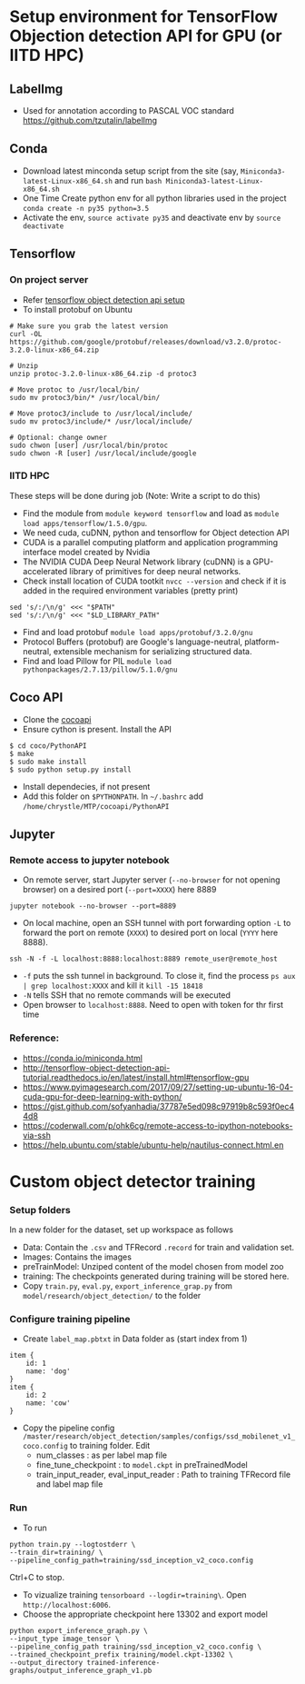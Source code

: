 # Setup environment for TensorFlow Objection detection API for GPU (or IITD HPC)

## LabelImg
- Used for annotation according to PASCAL VOC standard
https://github.com/tzutalin/labelImg

## Conda 
- Download latest minconda setup script from the site (say, `Miniconda3-latest-Linux-x86_64.sh` and run `bash Miniconda3-latest-Linux-x86_64.sh`
- One Time Create python env for all python libraries used in the project `conda create -n py35 python=3.5`
- Activate the env, `source activate py35` and deactivate env by `source deactivate`

## Tensorflow
### On project server
- Refer [tensorflow object detection api setup](http://tensorflow-object-detection-api-tutorial.readthedocs.io/en/latest/install.html#tensorflow-gpu)
- To install protobuf on Ubuntu
```
# Make sure you grab the latest version
curl -OL https://github.com/google/protobuf/releases/download/v3.2.0/protoc-3.2.0-linux-x86_64.zip

# Unzip
unzip protoc-3.2.0-linux-x86_64.zip -d protoc3

# Move protoc to /usr/local/bin/
sudo mv protoc3/bin/* /usr/local/bin/

# Move protoc3/include to /usr/local/include/
sudo mv protoc3/include/* /usr/local/include/

# Optional: change owner
sudo chwon [user] /usr/local/bin/protoc
sudo chwon -R [user] /usr/local/include/google
```

### IITD HPC 
These steps will be done during job (Note: Write a script to do this)
- Find the module from `module keyword tensorflow` and load as `module load apps/tensorflow/1.5.0/gpu`.
- We need cuda, cuDNN, python and tensorflow for Object detection API
- CUDA is a parallel computing platform and application programming interface model created by Nvidia
- The NVIDIA CUDA Deep Neural Network library (cuDNN) is a GPU-accelerated library of primitives for deep neural networks.
- Check install location of CUDA tootkit `nvcc --version` and check if it is added in the required environment variables (pretty print) 
```
sed 's/:/\n/g' <<< "$PATH"
sed 's/:/\n/g' <<< "$LD_LIBRARY_PATH"
```
- Find and load protobuf `module load apps/protobuf/3.2.0/gnu`
- Protocol Buffers (protobuf) are Google's language-neutral, platform-neutral, extensible mechanism for serializing structured data.
- Find and load Pillow for PIL `module load pythonpackages/2.7.13/pillow/5.1.0/gnu`

## Coco API
- Clone the [cocoapi](https://github.com/cocodataset/cocoapi) 
- Ensure cython is present. Install the API
```
$ cd coco/PythonAPI
$ make
$ sudo make install
$ sudo python setup.py install
```
- Install dependecies, if not present
- Add this folder on `$PYTHONPATH`. In `~/.bashrc` add `/home/chrystle/MTP/cocoapi/PythonAPI`

## Jupyter 
### Remote access to jupyter notebook
- On remote server, start Jupyter server (`--no-browser` for not opening browser) on a desired port (`--port=XXXX`) here 8889 
```
jupyter notebook --no-browser --port=8889
```
- On local machine, open an SSH tunnel with port forwarding option `-L` to forward the port on remote (`XXXX`) to desired port on local (`YYYY` here 8888). 
``` 
ssh -N -f -L localhost:8888:localhost:8889 remote_user@remote_host
```
- `-f` puts the ssh tunnel in background. To close it, find the process `ps aux | grep localhost:XXXX` and kill it `kill -15 18418`
- `-N` tells SSH that no remote commands will be executed
- Open browser to `localhost:8888`. Need to open with token for thr first time

### Reference: 
- https://conda.io/miniconda.html
- http://tensorflow-object-detection-api-tutorial.readthedocs.io/en/latest/install.html#tensorflow-gpu
- https://www.pyimagesearch.com/2017/09/27/setting-up-ubuntu-16-04-cuda-gpu-for-deep-learning-with-python/
- https://gist.github.com/sofyanhadia/37787e5ed098c97919b8c593f0ec44d8
- https://coderwall.com/p/ohk6cg/remote-access-to-ipython-notebooks-via-ssh
- https://help.ubuntu.com/stable/ubuntu-help/nautilus-connect.html.en


# Custom object detector training
### Setup folders
In a new folder for the dataset, set up workspace as follows
- Data: Contain the `.csv` and TFRecord `.record` for train and validation set.
- Images: Contains the images 
- preTrainModel: Unziped content of the model chosen from model zoo 
- training: The checkpoints generated during training will be stored here.
- Copy `train.py`, `eval.py`, `export_inference_grap.py` from `model/research/object_detection/` to the folder

### Configure training pipeline
- Create `label_map.pbtxt` in Data folder as (start index from 1)
```
item {
    id: 1
    name: 'dog'
}
item {
    id: 2
    name: 'cow'
}
```
- Copy the pipeline config `/master/research/object_detection/samples/configs/ssd_mobilenet_v1_coco.config` to training folder. Edit 
  - num_classes : as per label map file
  - fine_tune_checkpoint : to `model.ckpt` in preTrainedModel
  - train_input_reader, eval_input_reader : Path to training TFRecord file and label map file
  
### Run
- To run 
```
python train.py --logtostderr \
--train_dir=training/ \
--pipeline_config_path=training/ssd_inception_v2_coco.config
```
Ctrl+C to stop.
- To vizualize training `tensorboard --logdir=training\`. Open `http://localhost:6006`.
- Choose the appropriate checkpoint here 13302 and export model
```
python export_inference_graph.py \
--input_type image_tensor \
--pipeline_config_path training/ssd_inception_v2_coco.config \
--trained_checkpoint_prefix training/model.ckpt-13302 \
--output_directory trained-inference-graphs/output_inference_graph_v1.pb
```
